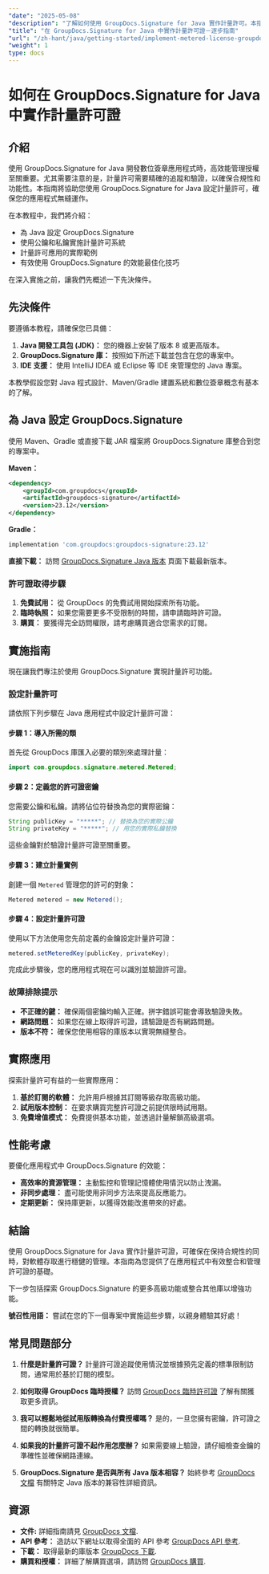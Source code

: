 ```yaml
---
"date": "2025-05-08"
"description": "了解如何使用 GroupDocs.Signature for Java 實作計量許可。本指南涵蓋設定、整合和最佳實踐。"
"title": "在 GroupDocs.Signature for Java 中實作計量許可證－逐步指南"
"url": "/zh-hant/java/getting-started/implement-metered-license-groupdocs-signature-java/"
"weight": 1
type: docs
---
```

# 如何在 GroupDocs.Signature for Java 中實作計量許可證

## 介紹

使用 GroupDocs.Signature for Java 開發數位簽章應用程式時，高效能管理授權至關重要。尤其需要注意的是，計量許可需要精確的追蹤和驗證，以確保合規性和功能性。本指南將協助您使用 GroupDocs.Signature for Java 設定計量許可，確保您的應用程式無縫運作。

在本教程中，我們將介紹：
- 為 Java 設定 GroupDocs.Signature
- 使用公鑰和私鑰實施計量許可系統
- 計量許可應用的實際範例
- 有效使用 GroupDocs.Signature 的效能最佳化技巧

在深入實施之前，讓我們先概述一下先決條件。

## 先決條件

要遵循本教程，請確保您已具備：
1. **Java 開發工具包 (JDK)：** 您的機器上安裝了版本 8 或更高版本。
2. **GroupDocs.Signature 庫：** 按照如下所述下載並包含在您的專案中。
3. **IDE 支援：** 使用 IntelliJ IDEA 或 Eclipse 等 IDE 來管理您的 Java 專案。

本教學假設您對 Java 程式設計、Maven/Gradle 建置系統和數位簽章概念有基本的了解。

## 為 Java 設定 GroupDocs.Signature

使用 Maven、Gradle 或直接下載 JAR 檔案將 GroupDocs.Signature 庫整合到您的專案中。

**Maven：**
```xml
<dependency>
    <groupId>com.groupdocs</groupId>
    <artifactId>groupdocs-signature</artifactId>
    <version>23.12</version>
</dependency>
```

**Gradle：**
```gradle
implementation 'com.groupdocs:groupdocs-signature:23.12'
```

**直接下載：** 訪問 [GroupDocs.Signature Java 版本](https://releases.groupdocs.com/signature/java/) 頁面下載最新版本。

### 許可證取得步驟

1. **免費試用：** 從 GroupDocs 的免費試用開始探索所有功能。
2. **臨時執照：** 如果您需要更多不受限制的時間，請申請臨時許可證。
3. **購買：** 要獲得完全訪問權限，請考慮購買適合您需求的訂閱。

## 實施指南

現在讓我們專注於使用 GroupDocs.Signature 實現計量許可功能。

### 設定計量許可

請依照下列步驟在 Java 應用程式中設定計量許可證：

#### 步驟 1：導入所需的類
首先從 GroupDocs 庫匯入必要的類別來處理計量：
```java
import com.groupdocs.signature.metered.Metered;
```

#### 步驟 2：定義您的許可證密鑰
您需要公鑰和私鑰。請將佔位符替換為您的實際密鑰：
```java
String publicKey = "*****"; // 替換為您的實際公鑰
String privateKey = "*****"; // 用您的實際私鑰替換
```
這些金鑰對於驗證計量許可證至關重要。

#### 步驟 3：建立計量實例
創建一個 `Metered` 管理您的許可的對象：
```java
Metered metered = new Metered();
```

#### 步驟 4：設定計量許可證
使用以下方法使用您先前定義的金鑰設定計量許可證：
```java
metered.setMeteredKey(publicKey, privateKey);
```
完成此步驟後，您的應用程式現在可以識別並驗證許可證。

### 故障排除提示
- **不正確的鍵：** 確保兩個密鑰均輸入正確。拼字錯誤可能會導致驗證失敗。
- **網路問題：** 如果您在線上取得許可證，請驗證是否有網路問題。
- **版本不符：** 確保您使用相容的庫版本以實現無縫整合。

## 實際應用

探索計量許可有益的一些實際應用：
1. **基於訂閱的軟體：** 允許用戶根據其訂閱等級存取高級功能。
2. **試用版本控制：** 在要求購買完整許可證之前提供限時試用期。
3. **免費增值模式：** 免費提供基本功能，並透過計量解鎖高級選項。

## 性能考慮
要優化應用程式中 GroupDocs.Signature 的效能：
- **高效率的資源管理：** 主動監控和管理記憶體使用情況以防止洩漏。
- **非同步處理：** 盡可能使用非同步方法來提高反應能力。
- **定期更新：** 保持庫更新，以獲得效能改進帶來的好處。

## 結論

使用 GroupDocs.Signature for Java 實作計量許可證，可確保在保持合規性的同時，對軟體存取進行穩健的管理。本指南為您提供了在應用程式中有效整合和管理許可證的基礎。

下一步包括探索 GroupDocs.Signature 的更多高級功能或整合其他庫以增強功能。

**號召性用語：** 嘗試在您的下一個專案中實施這些步驟，以親身體驗其好處！

## 常見問題部分

1. **什麼是計量許可證？**
   計量許可證追蹤使用情況並根據預先定義的標準限制訪問，通常用於基於訂閱的模型。

2. **如何取得 GroupDocs 臨時授權？**
   訪問 [GroupDocs 臨時許可證](https://purchase.groupdocs.com/temporary-license/) 了解有關獲取更多資訊。

3. **我可以輕鬆地從試用版轉換為付費授權嗎？**
   是的，一旦您擁有密鑰，許可證之間的轉換就很簡單。

4. **如果我的計量許可證不起作用怎麼辦？**
   如果需要線上驗證，請仔細檢查金鑰的準確性並確保網路連線。

5. **GroupDocs.Signature 是否與所有 Java 版本相容？**
   始終參考 [GroupDocs 文檔](https://docs.groupdocs.com/signature/java/) 有關特定 Java 版本的兼容性詳細資訊。

## 資源
- **文件:** 詳細指南請見 [GroupDocs 文檔](https://docs。groupdocs.com/signature/java/).
- **API 參考：** 造訪以下網址以取得全面的 API 參考 [GroupDocs API 參考](https://reference。groupdocs.com/signature/java/).
- **下載：** 取得最新的庫版本 [GroupDocs 下載](https://releases。groupdocs.com/signature/java/).
- **購買和授權：** 詳細了解購買選項，請訪問 [GroupDocs 購買](https://purchase。groupdocs.com/buy).